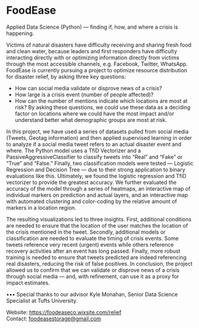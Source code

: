 # FoodEase
Applied Data Science (Python) — finding if, how, and where a crisis is happening.

Victims of natural disasters have difficulty receiving and sharing fresh food and clean water, because leaders and first responders have difficulty interacting directly with or optimizing information directly from victims through the most accessible channels, e.g. Facebook, Twitter, WhatsApp. FoodEase is currently pursuing a project to optimize resource distribution for disaster relief, by asking three key questions:
- How can social media validate or disprove news of a crisis?
- How large is a crisis event (number of people affected)?
- How can the number of mentions indicate which locations are most at risk?
By asking these questions, we could use these data as a deciding factor on locations where we could have the most impact and/or understand better what demographic groups are most at risk.

In this project, we have used a series of datasets pulled from social media (Tweets, Geotag information) and then applied supervised learning in order to analyze if a social media tweet refers to an actual disaster event and where. The Python model uses a TfiD Vectorizer and a PassiveAggressiveClassifier to classify tweets into “Real” and “Fake” or “True” and “False.” Finally, two classification models were tested — Logistic Regression and Decision Tree — due to their strong application to binary evaluations like this. Ultimately, we found the logistic regression and TfiD vectorizer to provide the greatest accuracy. We further evaluated the accuracy of the model through a series of heatmaps, an interactive map of individual markers on prediction and actual layers, and an interactive map with automated clustering and color-coding by the relative amount of markers in a location region.

The resulting visualizations led to three insights. First, additional conditions are needed to ensure that the location of the user matches the location of the crisis mentioned in the tweet. Secondly, additional models or classification are needed to evaluate the timing of crisis events. Some tweets reference very recent (urgent) events while others reference recovery activities after an event has long passed. Finally, more robust training is needed to ensure that tweets predicted are indeed referencing real disasters, reducing the risk of false positives.
In conclusion, the project allowed us to confirm that we can validate or disprove news of a crisis through social media — and, with refinement, can use it as a proxy for impact estimates.

••• Special thanks to our advisor Kyle Monahan, Senior Data Science Specialist at Tufts University.

Website: https://foodeaseco.wixsite.com/relief <br> Contact: foodeasestorage@gmail.com

